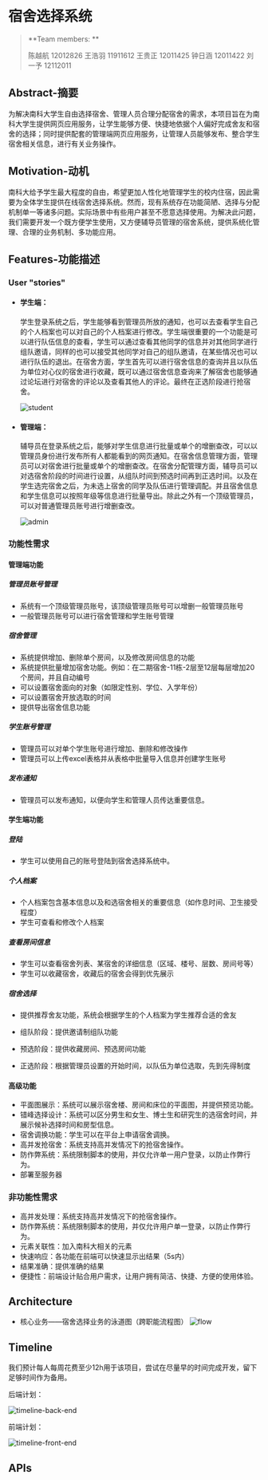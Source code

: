 # 宿舍选择系统

> **Team members: **
>
> 陈越航 12012826	王浩羽 11911612	王贵正 12011425	钟日涵 12011422	刘一予 12112011
>

## Abstract-摘要

为解决南科大学生自由选择宿舍、管理人员合理分配宿舍的需求，本项目旨在为南科大学生提供网页应用服务，让学生能够方便、快捷地依据个人偏好完成舍友和宿舍的选择；同时提供配套的管理端网页应用服务，让管理人员能够发布、整合学生宿舍相关信息，进行有关业务操作。

## Motivation-动机

南科大给予学生最大程度的自由，希望更加人性化地管理学生的校内住宿，因此需要为全体学生提供在线宿舍选择系统。然而，现有系统存在功能简陋、选择与分配机制单一等诸多问题。实际场景中有些用户甚至不愿意选择使用。为解决此问题，我们需要开发一个既方便学生使用，又方便辅导员管理的宿舍系统，提供系统化管理、合理的业务机制、多功能应用。

## Features-功能描述

### User "stories"

- #### 学生端：

  学生登录系统之后，学生能够看到管理员所放的通知，也可以去查看学生自己的个人档案也可以对自己的个人档案进行修改。学生端很重要的一个功能是可以进行队伍信息的查看，学生可以通过查看其他同学的信息并对其他同学进行组队邀请，同样的也可以接受其他同学对自己的组队邀请，在某些情况也可以进行队伍的退出。在宿舍方面，学生首先可以进行宿舍信息的查询并且以队伍为单位对心仪的宿舍进行收藏，既可以通过宿舍信息查询来了解宿舍也能够通过论坛进行对宿舍的评论以及查看其他人的评论。最终在正选阶段进行抢宿舍。

  ![student](https://github.com/0Ohh/proposal/blob/main/student.jpg)

- #### 管理端：

  辅导员在登录系统之后，能够对学生信息进行批量或单个的增删查改，可以以管理员身份进行发布所有人都能看到的网页通知。在宿舍信息管理方面，管理员可以对宿舍进行批量或单个的增删查改。在宿舍分配管理方面，辅导员可以对选宿舍阶段的时间进行设置，从组队时间到预选时间再到正选时间。以及在学生选完宿舍之后，为未选上宿舍的同学及队伍进行管理调配。并且宿舍信息和学生信息可以按照年级等信息进行批量导出。除此之外有一个顶级管理员，可以对普通管理员账号进行增删查改。
  
  ![admin](https://github.com/0Ohh/proposal/blob/main/admin.jpg)

### 功能性需求

#### 管理端功能

##### 管理员账号管理

- 系统有一个顶级管理员账号，该顶级管理员账号可以增删一般管理员账号
- 一般管理员账号可以进行宿舍管理和学生账号管理

##### 宿舍管理

- 系统提供增加、删除单个房间，以及修改房间信息的功能
- 系统提供批量增加宿舍功能。例如：在二期宿舍-11栋-2层至12层每层增加20个房间，并且自动编号
- 可以设置宿舍面向的对象（如限定性别、学位、入学年份）
- 可以设置宿舍开放选取的时间
- 提供导出宿舍信息功能

##### 学生账号管理

- 管理员可以对单个学生账号进行增加、删除和修改操作
- 管理员可以上传excel表格并从表格中批量导入信息并创建学生账号

##### 发布通知

- 管理员可以发布通知，以便向学生和管理人员传达重要信息。

#### 学生端功能

##### 登陆

- 学生可以使用自己的账号登陆到宿舍选择系统中。

##### 个人档案

- 个人档案包含基本信息以及和选宿舍相关的重要信息（如作息时间、卫生接受程度）
- 学生可查看和修改个人档案

##### 查看房间信息

- 学生可以查看宿舍列表、某宿舍的详细信息（区域、楼号、层数、房间号等）
- 学生可以收藏宿舍，收藏后的宿舍会得到优先展示

##### 宿舍选择

- 提供推荐舍友功能，系统会根据学生的个人档案为学生推荐合适的舍友

- 组队阶段：提供邀请制组队功能
- 预选阶段：提供收藏房间、预选房间功能
- 正选阶段：根据管理员设置的开始时间，以队伍为单位选取，先到先得制度

#### 高级功能

- 平面图展示：系统可以展示宿舍楼、房间和床位的平面图，并提供预览功能。
- 错峰选择设计：系统可以区分男生和女生、博士生和研究生的选宿舍时间，并展示候补选择时间和房型信息。
- 宿舍调换功能：学生可以在平台上申请宿舍调换。
- 高并发抢宿舍：系统支持高并发情况下的抢宿舍操作。
- 防作弊系统：系统限制脚本的使用，并仅允许单一用户登录，以防止作弊行为。
- 部署至服务器

### 非功能性需求

- 高并发处理：系统支持高并发情况下的抢宿舍操作。
- 防作弊系统：系统限制脚本的使用，并仅允许用户单一登录，以防止作弊行为。
- 元素关联性：加入南科大相关的元素
- 快速响应：各功能在前端可以快速显示出结果（5s内）
- 结果准确：提供准确的结果
- 便捷性：前端设计贴合用户需求，让用户拥有简洁、快捷、方便的使用体验。

## Architecture

- 核心业务——宿舍选择业务的泳道图（跨职能流程图）
![flow](https://github.com/0Ohh/proposal/blob/main/flow.jpg)

## Timeline

我们预计每人每周花费至少12h用于该项目，尝试在尽量早的时间完成开发，留下足够时间作为备用。

后端计划：

![timeline-back-end](https://github.com/0Ohh/proposal/blob/main/back-end-time.jpg)

前端计划：

![timeline-front-end](https://github.com/0Ohh/proposal/blob/main/front-end-time.jpg)

## APIs